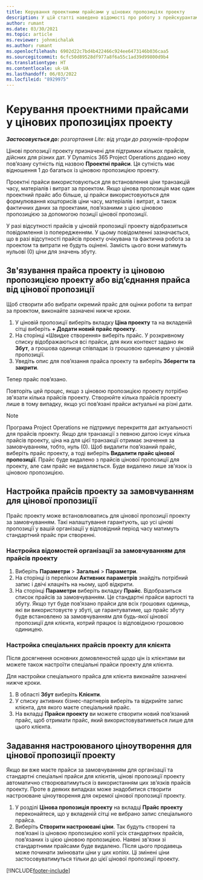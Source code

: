 ```yaml
---
title: Керування проектними прайсами у цінових пропозиціях проекту
description: У цій статті наведено відомості про роботу з прейскурантами проекту за ціновими пропозиціями.
author: rumant
ms.date: 03/30/2021
ms.topic: article
ms.reviewer: johnmichalak
ms.author: rumant
ms.openlocfilehash: 6902d22c7bd4b422466c924ee6473146b036caa5
ms.sourcegitcommit: 6cfc50d89528df977a8f6a55c1ad39d99800d9b4
ms.translationtype: HT
ms.contentlocale: uk-UA
ms.lasthandoff: 06/03/2022
ms.locfileid: "8929975"
---
```

# <a name="manage-project-price-lists-on-project-quotes"></a>Керування проектними прайсами у цінових пропозиціях проекту 

_**Застосовується до:** розгортання Lite: від угоди до рахунків-проформ_

Цінові пропозиції проекту призначені для підтримки кількох прайсів, дійсних для різних дат. У Dynamics 365 Project Operations додано нову пов’язану сутність під назвою **Проектні прайси**. Ця сутність має відношення 1 до багатьох із ціновою пропозицією проекту.

Проектні прайси використовуються для встановлення ціни транзакцій часу, матеріалів і витрат за проектом. Якщо цінова пропозиція має один проектний прайс або більше, ці прайси використовуються для формулювання кошторисів ціни часу, матеріалів і витрат, а також фактичних даних за проектами, пов’язаними з цією ціновою пропозицією за допомогою позиції цінової пропозиції.

У разі відсутності прайсів у ціновій пропозиції проекту відобразиться повідомлення із попередженням. У цьому повідомленні зазначається, що в разі відсутності прайсів проекту очікувана та фактична робота за проектом та витрати не будуть оцінені. Замість цього вони матимуть нульові (0) ціни для значень збуту.

## <a name="associate-or-disassociate-a-project-price-list-on-a-project-quote"></a>Зв'язування прайса проекту із ціновою пропозицією проекту або від’єднання прайса від цінової пропозиції

Щоб створити або вибрати окремий прайс для оцінки роботи та витрат за проектом, виконайте зазначені нижче кроки.

1. У ціновій пропозиції виберіть вкладку **Ціна проекту** та на вкладеній сітці виберіть **+ Додати новий прайс проекту**.
2. На сторінці «Швидке створення» виберіть прайс. У розкривному списку відображаються всі прайси, для яких контекст задано як **Збут**, а грошова одиниця співпадає із грошовою одиницею у ціновій пропозиції.
4. Уведіть опис для пов’язання прайса проекту та виберіть **Зберегти та закрити**.

Тепер прайс пов’язано.

Повторіть цей процес, якщо з ціновою пропозицією проекту потрібно зв'язати кілька прайсів проекту. Створюйте кілька прайсів проекту лише в тому випадку, якщо усі пов’язані прайси актуальні на різні дати.

> [!NOTE]
> Програма Project Operations не підтримує перекриття дат актуальності для прайсів проекту. Якщо для транзакції з певною датою існує кілька прайсів проекту, ціна на для цієї транзакції отримає значення за замовчуванням, тобто, нуль (0).
Щоб видалити пов’язаний прайс, виберіть прайс проекту, а тоді виберіть **Видалити прайс цінової пропозиції**. Прайс буде видалено з прайсів цінової пропозиції для проекту, але сам прайс не видаляється. Буде видалено лише зв'язок із ціновою пропозицією.

## <a name="set-up-default-project-price-lists-on-a-quote"></a>Настройка прайсів проекту за замовчуванням для цінової пропозиції

Прайс проекту може встановлюватись для цінової пропозиції проекту за замовчуванням. Такі налаштування гарантують, що усі цінові пропозиції у вашій організації у відповідний період часу матимуть стандартний прайс при створенні.

### <a name="set-up-organizational-default-for-project-price-lists"></a>Настройка відомостей організації за замовчуванням для прайсів проекту

1. Виберіть **Параметри** > **Загальні** > **Параметри**.
2. На сторінці із переліком **Активних параметрів** знайдіть потрібний запис і двічі клацніть на ньому, щоб відкрити. 
3. На сторінці **Параметри** виберіть вкладку **Прайс**. Відобразиться список прайсів за замовчуванням. Це стандартні прайси вартості та збуту. Якщо тут буде пов’язано прайси для всіх грошових одиниць, які ви використовуєте у збуті, це гарантуватиме, що прайс збуту буде встановлено за замовчуванням для будь-якої цінової пропозиції для клієнта, котрий працює із відповідною грошовою одиницею.

### <a name="set-up-customer-specific-project-price-lists"></a>Настройка спеціальних прайсів проекту для клієнта

Після досягнення основних домовленостей щодо цін із клієнтами ви можете також настроїти спеціальні прайси проекту для клієнта.

Для настройки спеціального прайса для клієнта виконайте зазначені нижче кроки.

1. В області **Збут** виберіть **Клієнти**.
2. У списку активних бізнес-партнерів виберіть та відкрийте запис клієнта, для якого маєте спеціальний прайс.
3. На вкладці **Прайси проекту** ви можете створити новий пов’язаний прайс, щоб отримати прайс, який використовуватиметься лише для цього клієнта.

## <a name="create-custom-pricing-on-a-project-quote"></a>Задавання настроюваного ціноутворення для цінової пропозиції проекту

Якщо ви вже маєте прайси за замовчуванням для організації та стандартні спеціальні прайси для клієнтів, цінові пропозиції проекту автоматично створюватимуться із використанням цих зв’язків прайсів проекту. Проте в деяких випадках може знадобитися створити настроюване ціноутворення для окремої цінової пропозиції проекту. 

1. У розділі **Цінова пропозиція проекту** на вкладці **Прайс проекту** переконайтеся, що у вкладеній сітці не вибрано запис спеціального прайса.
2. Виберіть **Створити настроювані ціни**. Так будуть створені та пов’язані із ціновою пропозицією копії усіх стандартних прайсів, пов’язаних із цією ціновою пропозицією. Наявні зв'язки зі стандартними прайсами буде видалено. Після цього продавець може починати змінювати ціни у цих копіях. Ці змінені ціни застосовуватимуться тільки до цієї цінової пропозиції проекту.


[!INCLUDE[footer-include](../../includes/footer-banner.md)]
